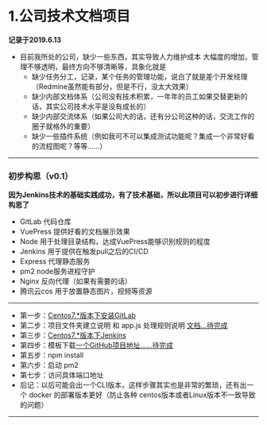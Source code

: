 # 1.公司技术文档项目

**记录于2019.6.13**

- 目前我所处的公司，缺少一些东西，其实导致人力维护成本 大幅度的增加，管理不够透明，最终方向不够清晰等，具象化就是
  - 缺少任务分工，记录，某个任务的管理功能，说白了就是差个开发经理（Redmine虽然能有部分，但是不行，没太大效果）
  - 缺少内部文档体系（公司没有技术积累，一年年的员工如果交替更新的话，其实公司技术水平是没有成长的）
  - 缺少内部交流体系（如果公司大的话，还有分公司这种的话，交流工作的圈子就格外的重要）
  - 缺少一些插件系统（例如我可不可以集成测试功能呢？集成一个非常好看的流程图呢？等等......）

---

### 初步构思（v0.1）

**因为Jenkins技术的基础实践成功，有了技术基础，所以此项目可以初步进行详细构思了**

- GitLab 代码仓库
- VuePress 提供好看的文档展示效果
- Node 用于处理目录结构，达成VuePress能够识别规则的程度
- Jenkins 用于提供在触发pull之后的CI/CD
- Express 代理静态服务
- pm2 node服务进程守护
- Nginx 反向代理（如果有需要的话）
- 腾讯云cos 用于放置静态图片，视频等资源

---

- 第一步：[Centos7.*版本下安装GitLab](https://notes.itzkp.com/1.quickcheck/3.%E8%BF%90%E7%BB%B4/1.Centos%E4%B8%8B%E5%AE%89%E8%A3%85%E5%90%84%E7%A7%8D%E8%BD%AF%E4%BB%B6.html#_5-%E5%AE%89%E8%A3%85gitlab)
- 第二步：项目文件夹建立说明 和 app.js 处理规则说明 [文档...待完成]()
- 第三步：[Centos7.*版本下Jenkins](https://notes.itzkp.com/1.quickcheck/3.%E8%BF%90%E7%BB%B4/1.Centos%E4%B8%8B%E5%AE%89%E8%A3%85%E5%90%84%E7%A7%8D%E8%BD%AF%E4%BB%B6.html)
- 第四步：模板下载[一个GitHub项目地址......待完成]()
- 第五步：npm install
- 第六步：启动 pm2
- 第七步：访问具体端口地址
- 后记：以后可能会出一个CLI版本，这样步骤其实也是非常的繁琐，还有出一个 docker 的部署版本更好（防止各种 centos版本或者Linux版本不一致导致的问题）

---



